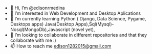 - 👋 Hi, I’m @edisonrmedina
- 👀 I’m interested in Web Development and Desktop Aplications
- 🌱 I’m currently learning Python ( Django, Data Science, Pygame, Desktops apps) Java(Desktop Apps),Sql(Mysql)-Nosql(MongoDb),Javascript (novel yet),
- 💞️ I’m looking to collaborate in different repositories and that they collaborate with me :)
- 📫 How to reach me edison1282015@gmail.com
